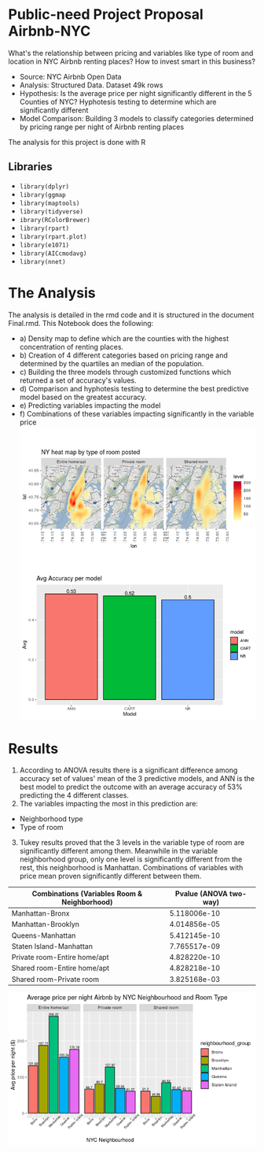 # **Public-need Project Proposal Airbnb-NYC**
What's the relationship between pricing and variables like type of room and location in NYC Airbnb renting places? How to invest smart in this business?
* Source: NYC Airbnb Open Data
* Analysis: Structured Data. Dataset 49k rows
* Hypothesis: Is the average price per night significantly different in the 5 Counties of NYC? Hyphotesis testing to determine which are significantly different
* Model Comparison: Building 3 models to classify categories determined by pricing range per night of Airbnb renting places

The analysis for this project is done with R
## Libraries
* `library(dplyr)`
* `library(ggmap`
* `library(maptools)`
* `library(tidyverse)`
* `ibrary(RColorBrewer)`
* `library(rpart)`
* `library(rpart.plot)`
* `library(e1071)`
* `library(AICcmodavg)`
* `library(nnet)`

# **The Analysis**
The analysis is detailed in the rmd code and it is structured in the document Final.rmd. This Notebook does the following:
* a) Density map to define which are the counties with the highest concentration of renting places.
* b) Creation of 4 different categories based on pricing range and determined by the quartiles an median of the population.
* c) Building the three models through customized functions which returned a set of accuracy's values. 
* d) Comparison and hyphotesis testing to determine the best predictive model based on the greatest accuracy.
* e) Predicting variables impacting the model
* f) Combinations of these variables impacting significantly in the variable price
![HeatMap](https://github.com/marcel084/Public-need-Project-Proposal-Airbnb-NYC/blob/master/Images/HeatMap.png)  ![AccuracyModels](https://github.com/marcel084/Public-need-Project-Proposal-Airbnb-NYC/blob/master/Images/AccuracyModels.png) 
# **Results**
1. According to ANOVA results there is a significant difference among accuracy set of values' mean of the 3 predictive models, and ANN is the best model to predict the outcome with an average accuracy of 53% predicting the 4 different classes.
2. The variables impacting the most in this prediction are:
* Neighborhood type
* Type of room
3. Tukey results proved that the 3 levels in the variable type of room are significantly different among them. Meanwhile in the variable neighborhood group, only one level is significantly different from the rest, this neighborhood is Manhattan. 
Combinations of variables with price mean proven significantly different between them.

Combinations (Variables Room & Neighborhood) | Pvalue (ANOVA two-way)
----------------------- | -------------
Manhattan-Bronx | 5.118006e-10
Manhattan-Brooklyn | 4.014856e-05
Queens-Manhattan | 5.412145e-10
Staten Island-Manhattan | 7.765517e-09
Private room-Entire home/apt | 4.828220e-10
Shared room-Entire home/apt | 4.828218e-10
Shared room-Private room | 3.825168e-03

![AvgPrice](https://github.com/marcel084/Public-need-Project-Proposal-Airbnb-NYC/blob/master/Images/AvgPrice.png)





